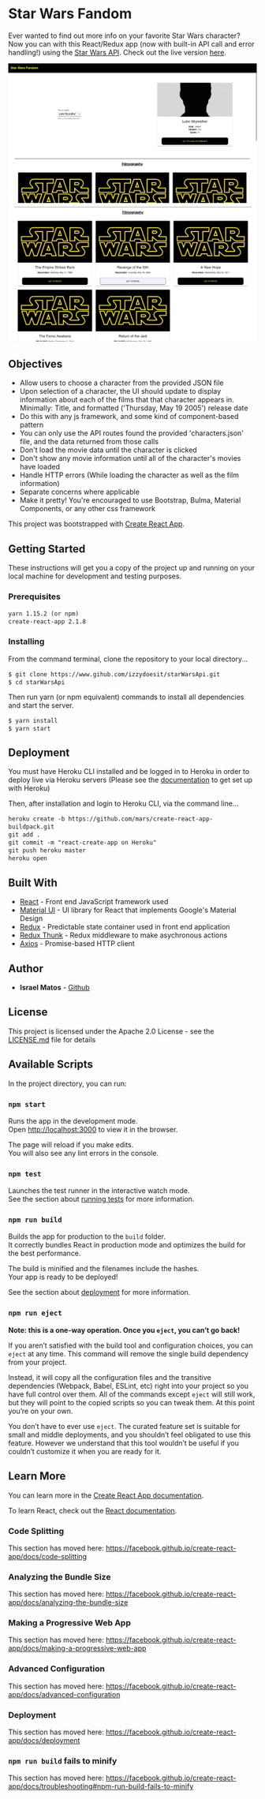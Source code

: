 # Star Wars Fandom

Ever wanted to find out more info on your favorite Star Wars character? Now you can with this React/Redux app (now with built-in API call and error handling!) using the [Star Wars API](https://swapi.co/). Check out the live version [here](https://starwarsfandom.herokuapp.com). 

![topPage](https://github.com/izzydoesit/starWarsApi/blob/master/starWarsFandom1.png)
![bottomPage](https://github.com/izzydoesit/starWarsApi/blob/master/starWarsFandom2.png)


## Objectives

- Allow users to choose a character from the provided JSON file
- Upon selection of a character, the UI should update to display information about each of the films that that character appears in. Minimally: Title, and formatted ('Thursday, May 19 2005') release date
- Do this with any js framework, and some kind of component-based pattern
- You can only use the API routes found the provided 'characters.json' file, and the data returned from those calls
- Don't load the movie data until the character is clicked
- Don't show any movie information until all of the character's movies have loaded
- Handle HTTP errors (While loading the character as well as the film information)
- Separate concerns where applicable
- Make it pretty! You're encouraged to use Bootstrap, Bulma, Material Components, or any other css framework

This project was bootstrapped with [Create React App](https://github.com/facebook/create-react-app).


## Getting Started

These instructions will get you a copy of the project up and running on your local machine for development and testing purposes.

### Prerequisites

```
yarn 1.15.2 (or npm)
create-react-app 2.1.8
```

### Installing
From the command terminal, clone the repository to your local directory...
```
$ git clone https://www.gihub.com/izzydoesit/starWarsApi.git
$ cd starWarsApi
```

Then run yarn (or npm equivalent) commands to install all dependencies and start the server.  

```
$ yarn install
$ yarn start
```

## Deployment

You must have Heroku CLI installed and be logged in to Heroku in order to deploy live via Heroku servers
(Please see the [documentation](https://devcenter.heroku.com) to get set up with Heroku)

Then, after installation and login to Heroku CLI, via the command line...
```
heroku create -b https://github.com/mars/create-react-app-buildpack.git
git add .
git commit -m "react-create-app on Heroku"
git push heroku master
heroku open
```
## Built With

* [React](https://facebook.github.io/react) - Front end JavaScript framework used
* [Material UI](https://material-ui.com/) - UI library for React that implements Google's Material Design
* [Redux](https://www.reduxjs.org) - Predictable state container used in front end application
* [Redux Thunk](https://github.com/reduxjs/redux-thunk) - Redux middleware to make asychronous actions
* [Axios](https://github.com/axios/axios) - Promise-based HTTP client

## Author

* **Israel Matos** - [Github](https://github.com/izzydoesit)

## License

This project is licensed under the Apache 2.0 License - see the [LICENSE.md](LICENSE.md) file for details


## Available Scripts

In the project directory, you can run:

### `npm start`

Runs the app in the development mode.<br>
Open [http://localhost:3000](http://localhost:3000) to view it in the browser.

The page will reload if you make edits.<br>
You will also see any lint errors in the console.

### `npm test`

Launches the test runner in the interactive watch mode.<br>
See the section about [running tests](https://facebook.github.io/create-react-app/docs/running-tests) for more information.

### `npm run build`

Builds the app for production to the `build` folder.<br>
It correctly bundles React in production mode and optimizes the build for the best performance.

The build is minified and the filenames include the hashes.<br>
Your app is ready to be deployed!

See the section about [deployment](https://facebook.github.io/create-react-app/docs/deployment) for more information.

### `npm run eject`

**Note: this is a one-way operation. Once you `eject`, you can’t go back!**

If you aren’t satisfied with the build tool and configuration choices, you can `eject` at any time. This command will remove the single build dependency from your project.

Instead, it will copy all the configuration files and the transitive dependencies (Webpack, Babel, ESLint, etc) right into your project so you have full control over them. All of the commands except `eject` will still work, but they will point to the copied scripts so you can tweak them. At this point you’re on your own.

You don’t have to ever use `eject`. The curated feature set is suitable for small and middle deployments, and you shouldn’t feel obligated to use this feature. However we understand that this tool wouldn’t be useful if you couldn’t customize it when you are ready for it.

## Learn More

You can learn more in the [Create React App documentation](https://facebook.github.io/create-react-app/docs/getting-started).

To learn React, check out the [React documentation](https://reactjs.org/).

### Code Splitting

This section has moved here: https://facebook.github.io/create-react-app/docs/code-splitting

### Analyzing the Bundle Size

This section has moved here: https://facebook.github.io/create-react-app/docs/analyzing-the-bundle-size

### Making a Progressive Web App

This section has moved here: https://facebook.github.io/create-react-app/docs/making-a-progressive-web-app

### Advanced Configuration

This section has moved here: https://facebook.github.io/create-react-app/docs/advanced-configuration

### Deployment

This section has moved here: https://facebook.github.io/create-react-app/docs/deployment

### `npm run build` fails to minify

This section has moved here: https://facebook.github.io/create-react-app/docs/troubleshooting#npm-run-build-fails-to-minify
